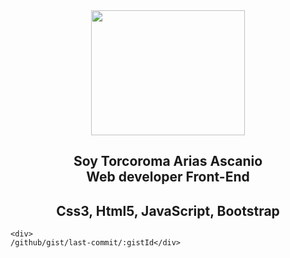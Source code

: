 <!DOCTYPE html>
<html lang="en">
<head>
    <meta charset="UTF-8">
    <meta http-equiv="X-UA-Compatible" content="IE=edge">
    <meta name="viewport" content="width=device-width, initial-scale=1.0">
  
</head>
<body>
      <div   align="center" >
    <img align="center" src="https://www.ikusi.com/wp-content/uploads/2022/06/post_thumbnail-4efabca9bd56b38edc0058c4ba006481.jpeg" width="70%"   height="200vh" >
      <h2  align="center">Soy Torcoroma Arias Ascanio <br/> Web developer Front-End</h2>
                <h2  align="center">Css3,  Html5,  JavaScript,  Bootstrap</h2>
          </div>
                  
    <div>
    /github/gist/last-commit/:gistId</div>
  
</body>
</html>


